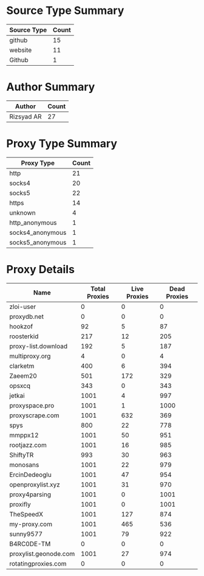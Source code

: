 # Source Type Summary

| Source Type | Count |
|-------------|-------|
| github | 15 |
| website | 11 |
| Github | 1 |


# Author Summary

| Author | Count |
|--------|-------|
| Rizsyad AR | 27 |


# Proxy Type Summary

| Proxy Type | Count |
|------------|-------|
| http | 21 |
| socks4 | 20 |
| socks5 | 22 |
| https | 14 |
| unknown | 4 |
| http_anonymous | 1 |
| socks4_anonymous | 1 |
| socks5_anonymous | 1 |


# Proxy Details

| Name | Total Proxies | Live Proxies | Dead Proxies |
|------|---------------|--------------|---------------|
| zloi-user | 0 | 0 | 0 |
| proxydb.net | 0 | 0 | 0 |
| hookzof | 92 | 5 | 87 |
| roosterkid | 217 | 12 | 205 |
| proxy-list.download | 192 | 5 | 187 |
| multiproxy.org | 4 | 0 | 4 |
| clarketm | 400 | 6 | 394 |
| Zaeem20 | 501 | 172 | 329 |
| opsxcq | 343 | 0 | 343 |
| jetkai | 1001 | 4 | 997 |
| proxyspace.pro | 1001 | 1 | 1000 |
| proxyscrape.com | 1001 | 632 | 369 |
| spys | 800 | 22 | 778 |
| mmppx12 | 1001 | 50 | 951 |
| rootjazz.com | 1001 | 16 | 985 |
| ShiftyTR | 993 | 30 | 963 |
| monosans | 1001 | 22 | 979 |
| ErcinDedeoglu | 1001 | 47 | 954 |
| openproxylist.xyz | 1001 | 31 | 970 |
| proxy4parsing | 1001 | 0 | 1001 |
| proxifly | 1001 | 0 | 1001 |
| TheSpeedX | 1001 | 127 | 874 |
| my-proxy.com | 1001 | 465 | 536 |
| sunny9577 | 1001 | 79 | 922 |
| B4RC0DE-TM | 0 | 0 | 0 |
| proxylist.geonode.com | 1001 | 27 | 974 |
| rotatingproxies.com | 0 | 0 | 0 |
